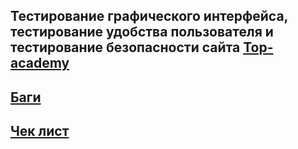 ## Тестирование графического интерфейса, тестирование удобства пользователя и тестирование безопасности сайта [Top-academy](https://ekat.top-academy.ru/)
## [Баги](https://docs.google.com/spreadsheets/d/1QNaIBI4Oh6mhoTZuGKTpOaPMBQ52i_nl71IQ7rAvLPU/edit?usp=sharing) 
## [Чек лист](https://docs.google.com/spreadsheets/d/1brGXkqo17xKwz6woc67erNMpUZCNw5ucV-fbhpnWZQQ/edit?usp=sharing)
